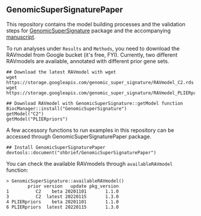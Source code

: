## GenomicSuperSignaturePaper

This repository contains the model building processes and the validation steps
for [GenomicSuperSignature](https://github.com/shbrief/GenomicSuperSignature) 
package and the accompanying [manuscript](https://www.biorxiv.org/content/10.1101/2021.05.26.445900v1).

To run analyses under `Results` and `Methods`, you need to download the 
RAVmodel from Google bucket (it's free, FYI). Currently, two different 
RAVmodels are available, annotated with different prior gene sets. 

```
## Download the latest RAVmodel with wget
wget https://storage.googleapis.com/genomic_super_signature/RAVmodel_C2.rds
wget https://storage.googleapis.com/genomic_super_signature/RAVmodel_PLIERpriors.rds

## Download RAVmodel with GenomicSuperSignature::getModel function
BiocManager::install("GenomicSuperSignature")
getModel("C2")
getModel("PLIERpriors")
```

A few accessory functions to run examples in this repository can be accessed
through GenomicSuperSignaturePaper package.

```
## Install GenomicSuperSignaturePaper
devtools::document("shbrief/GenomicSuperSignaturePaper")
```

You can check the available RAVmodels through `availableRAVmodel` function:
```
> GenomicSuperSignature::availableRAVmodel()
        prior version   update pkg_version
1          C2    beta 20201101       1.1.0
3          C2  latest 20220115       1.3.0
4 PLIERpriors    beta 20201101       1.1.0
6 PLIERpriors  latest 20220115       1.3.0
```
